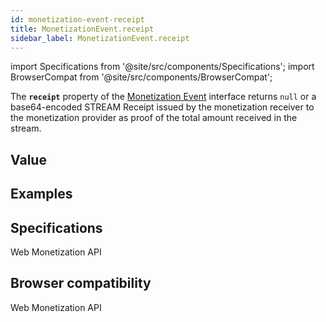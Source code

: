 ```yaml
---
id: monetization-event-receipt
title: MonetizationEvent.receipt
sidebar_label: MonetizationEvent.receipt
---
```


import Specifications from '@site/src/components/Specifications';
import BrowserCompat from '@site/src/components/BrowserCompat';

The **`receipt`** property of the [Monetization Event](monetization-event.md) interface returns `null` or a base64-encoded STREAM Receipt issued by the monetization receiver to the monetization provider as proof of the total amount received in the stream.  

## Value

## Examples

## Specifications
<Specifications link="receipt-attribute">Web Monetization API</Specifications>

## Browser compatibility
<BrowserCompat data="receipt.json">Web Monetization API</BrowserCompat>

